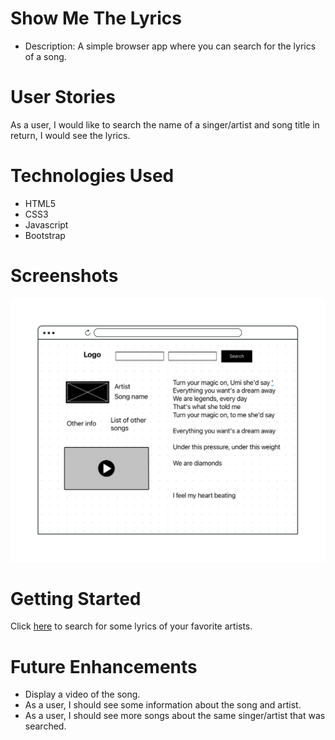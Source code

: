 # Show Me The Lyrics

- Description: A simple browser app where you can search for the lyrics of a song.

# User Stories
As a user, I would like to search the name of a singer/artist and song title in return, I would see the lyrics.

# Technologies Used
- HTML5
- CSS3
- Javascript
- Bootstrap

# Screenshots
![wireframe](wireframe.png)

# Getting Started

Click [here](#) to search for some lyrics of your favorite artists.

# Future Enhancements
- Display a video of the song.
- As a user, I should see some information about the song and artist.
- As a user, I should see more songs about the same singer/artist that was searched.